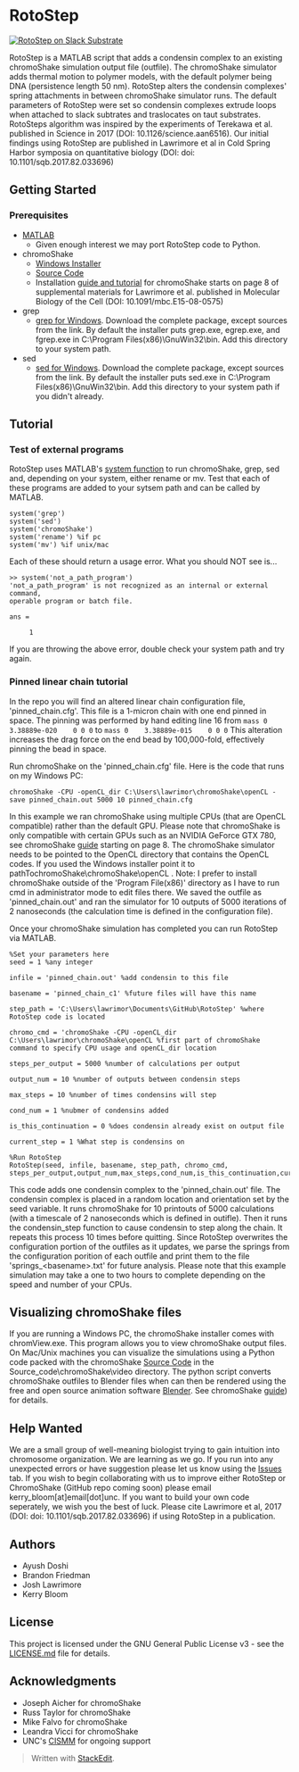 # RotoStep
[![RotoStep on Slack Substrate](https://img.youtube.com/vi/3FoQhGUd-E0/0.jpg)](https://www.youtube.com/watch?v=3FoQhGUd-E0)

RotoStep is a MATLAB script that adds a condensin complex to an existing chromoShake simulation output file (outfile). The chromoShake simulator adds thermal motion to polymer models, with the default polymer being DNA (persistence length 50 nm). RotoStep alters the condensin complexes' spring attachments in between chromoShake simulator runs. The default parameters of RotoStep were set so condensin complexes extrude loops when attached to slack subtrates and traslocates on taut substrates. RotoSteps algorithm was inspired by the experiments of Terekawa et al. published in Science in 2017 (DOI: 10.1126/science.aan6516). Our initial findings using RotoStep are published in Lawrimore et al in Cold Spring Harbor symposia on quantitative biology (DOI: doi: 10.1101/sqb.2017.82.033696)

## Getting Started

### Prerequisites

* [MATLAB](https://www.mathworks.com/downloads/)
  * Given enough interest we may port RotoStep code to Python.
* chromoShake
  * [Windows Installer](http://bloomlab.web.unc.edu/files/2016/01/chromoShake_1_2_0.zip)
  * [Source Code](http://bloomlab.web.unc.edu/files/2016/01/Source_code.zip)
  * Installation [guide and tutorial](http://www.molbiolcell.org/content/suppl/2015/11/02/mbc.E15-08-0575v1.DC1/Chromoshake_Supplemental_information_FINAL_updated_03232016.pdf) for chromoShake starts on page 8 of supplemental materials for Lawrimore et al. published in Molecular Biology of the Cell (DOI: 10.1091/mbc.E15-08-0575)
* grep
  * [grep for Windows](http://gnuwin32.sourceforge.net/packages/grep.htm). Download the complete package, except sources from the link. By default the installer puts grep.exe, egrep.exe, and fgrep.exe in C:\Program Files(x86)\GnuWin32\bin. Add this directory to your system path.
* sed
  * [sed for Windows](http://gnuwin32.sourceforge.net/packages/sed.htm). Download the complete package, except sources from the link. By default the installer puts sed.exe in C:\Program Files(x86)\GnuWin32\bin. Add this directory to your system path if you didn't already.

## Tutorial

### Test of external programs
RotoStep uses MATLAB's [system function](https://www.mathworks.com/help/matlab/ref/system.html) to run chromoShake, grep, sed and, depending on your system, either rename or mv. Test that each of these programs are added to your sytsem path and can be called by MATLAB.

```
system('grep')
system('sed')
system('chromoShake')
system('rename') %if pc
system('mv') %if unix/mac
```
Each of these should return a usage error. What you should NOT see is...

```
>> system('not_a_path_program')
'not_a_path_program' is not recognized as an internal or external command, 
operable program or batch file. 

ans =

     1
```
If you are throwing the above error, double check your system path and try again.

### Pinned linear chain tutorial
In the repo you will find an altered linear chain configuration file, 'pinned_chain.cfg'. This file is a 1-micron chain with one end pinned in space. The pinning was performed by hand editing  line 16 from
```mass 0	3.38889e-020	0 0 0``` to ``mass 0	3.38889e-015	0 0 0``
This alteration increases the drag force on the end bead by 100,000-fold, effectively pinning the bead in space.

Run chromoShake on the 'pinned_chain.cfg' file. Here is the code that runs on my Windows PC:
```
chromoShake -CPU -openCL_dir C:\Users\lawrimor\chromoShake\openCL -save pinned_chain.out 5000 10 pinned_chain.cfg
```
In this example we ran chromoShake using multiple CPUs (that are OpenCL compatible) rather than the default GPU. Please note that chromoShake is only compatible with certain GPUs such as an NVIDIA GeForce GTX 780, see chromoShake [guide](http://www.molbiolcell.org/content/suppl/2015/11/02/mbc.E15-08-0575v1.DC1/Chromoshake_Supplemental_information_FINAL_updated_03232016.pdf) starting on page 8. The chromoShake simulator needs to be pointed to the OpenCL directory that contains the OpenCL codes. If you used the Windows installer point it to pathTochromoShake\chromoShake\openCL . Note: I prefer to install chromoShake outside of the 'Program File(x86)' directory as I have to run cmd in administrator mode to edit files there. We saved the outfile as 'pinned_chain.out' and ran the simulator for 10 outputs of 5000 iterations of 2 nanoseconds (the calculation time is defined in the configuration file).

Once your chromoShake simulation has completed you can run RotoStep via MATLAB.
```
%Set your parameters here
seed = 1 %any integer

infile = 'pinned_chain.out' %add condensin to this file

basename = 'pinned_chain_c1' %future files will have this name

step_path = 'C:\Users\lawrimor\Documents\GitHub\RotoStep' %where RotoStep code is located

chromo_cmd = 'chromoShake -CPU -openCL_dir C:\Users\lawrimor\chromoShake\openCL %first part of chromoShake command to specify CPU usage and openCL_dir location

steps_per_output = 5000 %number of calculations per output

output_num = 10 %number of outputs between condensin steps

max_steps = 10 %number of times condensins will step

cond_num = 1 %nubmer of condensins added

is_this_continuation = 0 %does condensin already exist on output file

current_step = 1 %What step is condensins on

%Run RotoStep
RotoStep(seed, infile, basename, step_path, chromo_cmd, steps_per_output,output_num,max_steps,cond_num,is_this_continuation,current_step)
```
This code adds one condensin complex to the 'pinned_chain.out' file. The condensin complex is placed in a random location and orientation set by the seed variable. It runs chromoShake for 10 printouts of 5000 calculations (with a timescale of 2 nanoseconds which is defined in outifle). Then it runs the condensin_step function to cause condensin to step along the chain. It repeats this process 10 times before quitting. Since RotoStep overwrites the configuration portion of the outfiles as it updates, we parse the springs from the configuration porition of each outfile and print them to the file 'springs_\<basename\>.txt' for future analysis. Please note that this example simulation may take a one to two hours to complete depending on the speed and number of your CPUs.

## Visualizing chromoShake files
If you are running a Windows PC, the chromoShake installer comes with chromView.exe. This program allows you to view chromoShake output files. On Mac/Unix machines you can visualize the simulations using a Python code packed with the chromoShake  [Source Code](http://bloomlab.web.unc.edu/files/2016/01/Source_code.zip) in the Source_code\chromoShake\video directory. The python script converts chromoShake outfiles to Blender files when can then be rendered using the free and open source animation software [Blender](https://www.blender.org/). See chromoShake [guide](http://www.molbiolcell.org/content/suppl/2015/11/02/mbc.E15-08-0575v1.DC1/Chromoshake_Supplemental_information_FINAL_updated_03232016.pdf)) for details.

## Help Wanted
We are a small group of well-meaning biologist trying to gain intuition into chromosome organization. We are learning as we go. If you run into any unexpected errors or have suggestion please let us know using the [Issues](https://github.com/jlaw8504/RotoStep/issues) tab. If you wish to begin collaborating with us to improve either RotoStep or ChromoShake (GitHub repo coming soon) please email kerry_bloom[at]email[dot]unc. If you want to build your own code seperately, we wish you the best of luck. Please cite Lawrimore et al, 2017 (DOI: doi: 10.1101/sqb.2017.82.033696) if using RotoStep in a publication.

## Authors

* Ayush Doshi
* Brandon Friedman
* Josh Lawrimore
* Kerry Bloom

## License

This project is licensed under the GNU General Public License v3 - see the [LICENSE.md](https://github.com/jlaw8504/RotoStep/blob/master/LICENSE) file for details.

## Acknowledgments

* Joseph Aicher for chromoShake
* Russ Taylor for chromoShake
* Mike Falvo for chromoShake
* Leandra Vicci for chromoShake
* UNC's [CISMM](http://cismm.web.unc.edu/) for ongoing support

> Written with [StackEdit](https://stackedit.io/).
<!--stackedit_data:
eyJoaXN0b3J5IjpbMTEzNzgxODc4XX0=
-->
